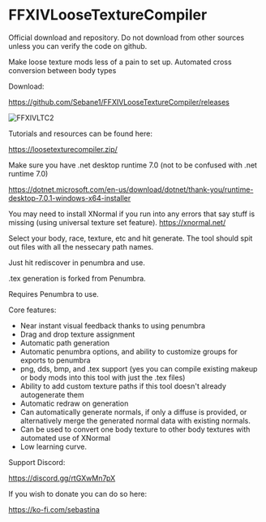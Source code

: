 # FFXIVLooseTextureCompiler
Official download and repository. Do not download from other sources unless you can verify the code on github.

Make loose texture mods less of a pain to set up. Automated cross conversion between body types

Download: 

https://github.com/Sebane1/FFXIVLooseTextureCompiler/releases

![FFXIVLTC2](https://github.com/Sebane1/FFXIVLooseTextureCompiler/assets/7157688/37349b65-348c-4554-84d0-0dad869c3064)

Tutorials and resources can be found here:

https://loosetexturecompiler.zip/

Make sure you have .net desktop runtime 7.0 (not to be confused with .net runtime 7.0)

https://dotnet.microsoft.com/en-us/download/dotnet/thank-you/runtime-desktop-7.0.1-windows-x64-installer

You may need to install XNormal if you run into any errors that say stuff is missing (using universal texture set feature).
https://xnormal.net/

Select your body, race, texture, etc and hit generate. The tool should spit out files with all the nessecary path names.

Just hit rediscover in penumbra and use.

.tex generation is forked from Penumbra.

Requires Penumbra to use.

Core features:
- Near instant visual feedback thanks to using penumbra
- Drag and drop texture assignment
- Automatic path generation
- Automatic penumbra options, and ability to customize groups for exports to penumbra
- png, dds, bmp, and .tex support (yes you can compile existing makeup or body mods into this tool with just the .tex files) 
- Ability to add custom texture paths if this tool doesn't already autogenerate them
- Automatic redraw on generation
- Can automatically generate normals, if only a diffuse is provided, or alternatively merge the generated normal data with existing normals.
- Can be used to convert one body texture to other body textures with automated use of XNormal
- Low learning curve.


Support Discord: 

https://discord.gg/rtGXwMn7pX


If you wish to donate you can do so here:

https://ko-fi.com/sebastina
